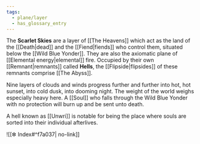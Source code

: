 ```yaml
---
tags:
  - plane/layer
  - has_glossary_entry
---
```

The **Scarlet Skies** are a layer of [[The Heavens]] which act as the land of the [[Death|dead]] and the [[Fiend|fiends]] who control them, situated below the [[Wild Blue Yonder]]. They are also the axiomatic plane of [[Elemental energy|elemental]] fire. Occupied by their own [[Remnant|remnants]] called **Hells**, the [[Flipside|flipsides]] of these remnants comprise [[The Abyss]].

Nine layers of clouds and winds progress further and further into hot, hot sunset, into cold dusk, into dooming night. The weight of the world weighs especially heavy here. A [[Soul]] who falls through the Wild Blue Yonder with no protection will burn up and be sent unto death.

A hell known as [[Unwri]] is notable for being the place where souls are sorted into their individual afterlives.

![[✼ Index#^f7a037| no-link]]